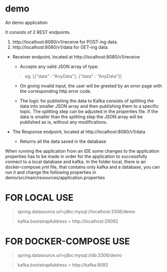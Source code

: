 # demo
An demo application 

It consists of 2 REST endpoints.

 1.  http://localhost:8080/v1/receive  for POST-ing data.
 2.  http://localhost:8080/v1/data 		 for GET-ing data.

*  Receiver endpoint, located at http://localhost:8080/v1/receive
   *  Accepts any valid JSON array of type:
	 >  eg.  [{"data" : "AnyData"}, {"data" : "AnyData"}]
	 
	 *  On giving invalid input, the user will be greeted by an error page with the corresponding http error code.
	 
	 *  The logic for publishing the data to Kafka consists of splitting the data into smaller JSON array and then publishing them to a
	   specific topic. The splitting step can be adjusted in the properties file. If the data is smaller than the splitting step the JSON        array will be published as is, without any modifications.
		 
* The Response endpoint, located at http://localhost:8080/v1/data	
  * Returns all the data saved in the database 
	
When running the application from an IDE some changes to the application properties has to be made in order for the application to         successfully connect to a local database and kafka. In the folder local, there is an docker-compose.yml file, that contains only kafka and a database, you can run it and change the following properties in demo/src/main/resources/application.properties 

# FOR LOCAL USE

> spring.datasource.url=jdbc:mysql://localhost:3306/demo

> kafka.bootstrapAddress = http://localhost:29092

# FOR DOCKER-COMPOSE USE

> spring.datasource.url=jdbc:mysql://db:3306/demo

> kafka.bootstrapAddress = http://kafka:9092
